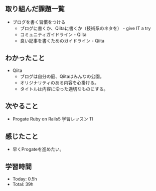 ## 取り組んだ課題一覧
- ブログを書く習慣をつける
  - ブログに書くか、Qiitaに書くか（技術系のネタを） - give IT a try
  - コミュニティガイドライン - Qiita
  - 良い記事を書くためのガイドライン - Qiita
## わかったこと
- Qiita
  - ブログは自分の庭、Qiitaはみんなの公園。
  - オリジナリティのある内容を心掛ける。
  - タイトルは内容に沿った適切なものにする。
## 次やること
- Progate Ruby on Rails5  学習レッスン 11
## 感じたこと
- 早くProgateを進めたい。
## 学習時間
- Today: 0.5h
- Total: 39h